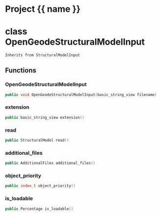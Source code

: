 <script setup>
import {useRoute} from 'vitepress'
const {path} = useRoute()
const tokens = path.split('/')
const words = tokens[2].split('-');
for (let i = 0; i < words.length; i++) {
    words[i] = words[i].charAt(0).toUpperCase() + words[i].slice(1);
    words[i] = words[i].replace('geode', 'Geode')
}
const name = words.join('-');
</script>
# Project {{ name }}

# class OpenGeodeStructuralModelInput


```cpp
Inherits from StructuralModelInput
```



## Functions

### OpenGeodeStructuralModelInput

```cpp
public void OpenGeodeStructuralModelInput(basic_string_view filename)
```


### extension

```cpp
public basic_string_view extension()
```


### read

```cpp
public StructuralModel read()
```


### additional_files

```cpp
public AdditionalFiles additional_files()
```


### object_priority

```cpp
public index_t object_priority()
```


### is_loadable

```cpp
public Percentage is_loadable()
```




